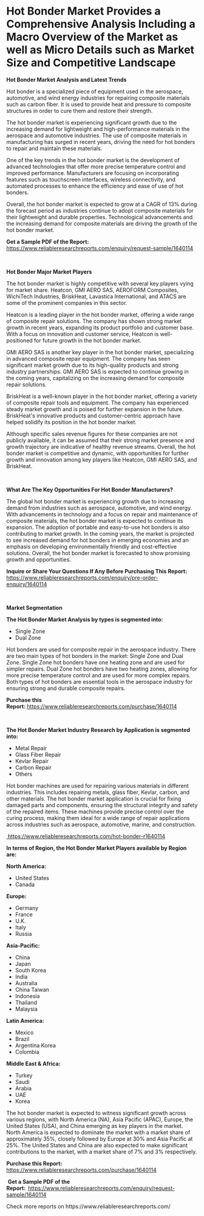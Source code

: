 <p><h1>Hot Bonder Market Provides a Comprehensive Analysis Including a Macro Overview of the Market as well as Micro Details such as Market Size and Competitive Landscape</h1></p><p><strong>Hot Bonder Market Analysis and Latest Trends</strong></p>
<p><p>Hot bonder is a specialized piece of equipment used in the aerospace, automotive, and wind energy industries for repairing composite materials such as carbon fiber. It is used to provide heat and pressure to composite structures in order to cure them and restore their strength.</p><p>The hot bonder market is experiencing significant growth due to the increasing demand for lightweight and high-performance materials in the aerospace and automotive industries. The use of composite materials in manufacturing has surged in recent years, driving the need for hot bonders to repair and maintain these materials.</p><p>One of the key trends in the hot bonder market is the development of advanced technologies that offer more precise temperature control and improved performance. Manufacturers are focusing on incorporating features such as touchscreen interfaces, wireless connectivity, and automated processes to enhance the efficiency and ease of use of hot bonders.</p><p>Overall, the hot bonder market is expected to grow at a CAGR of 13% during the forecast period as industries continue to adopt composite materials for their lightweight and durable properties. Technological advancements and the increasing demand for composite materials are driving the growth of the hot bonder market.</p></p>
<p><strong>Get a Sample PDF of the Report:&nbsp;</strong> <a href="https://www.reliableresearchreports.com/enquiry/request-sample/1640114">https://www.reliableresearchreports.com/enquiry/request-sample/1640114</a></p>
<p>&nbsp;</p>
<p><strong>Hot Bonder Major Market Players</strong></p>
<p><p>The hot bonder market is highly competitive with several key players vying for market share. Heatcon, GMI AERO SAS, AEROFORM Composites, WichiTech Industries, BriskHeat, Lavastica International, and ATACS are some of the prominent companies in this sector.</p><p>Heatcon is a leading player in the hot bonder market, offering a wide range of composite repair solutions. The company has shown strong market growth in recent years, expanding its product portfolio and customer base. With a focus on innovation and customer service, Heatcon is well-positioned for future growth in the hot bonder market.</p><p>GMI AERO SAS is another key player in the hot bonder market, specializing in advanced composite repair equipment. The company has seen significant market growth due to its high-quality products and strong industry partnerships. GMI AERO SAS is expected to continue growing in the coming years, capitalizing on the increasing demand for composite repair solutions.</p><p>BriskHeat is a well-known player in the hot bonder market, offering a variety of composite repair tools and equipment. The company has experienced steady market growth and is poised for further expansion in the future. BriskHeat's innovative products and customer-centric approach have helped solidify its position in the hot bonder market.</p><p>Although specific sales revenue figures for these companies are not publicly available, it can be assumed that their strong market presence and growth trajectory are indicative of healthy revenue streams. Overall, the hot bonder market is competitive and dynamic, with opportunities for further growth and innovation among key players like Heatcon, GMI AERO SAS, and BriskHeat.</p></p>
<p>&nbsp;</p>
<p><strong>What Are The Key Opportunities For Hot Bonder Manufacturers?</strong></p>
<p><p>The global hot bonder market is experiencing growth due to increasing demand from industries such as aerospace, automotive, and wind energy. With advancements in technology and a focus on repair and maintenance of composite materials, the hot bonder market is expected to continue its expansion. The adoption of portable and easy-to-use hot bonders is also contributing to market growth. In the coming years, the market is projected to see increased demand for hot bonders in emerging economies and an emphasis on developing environmentally friendly and cost-effective solutions. Overall, the hot bonder market is forecasted to show promising growth and opportunities.</p></p>
<p><strong>Inquire or Share Your Questions If Any Before Purchasing This Report:</strong> <a href="https://www.reliableresearchreports.com/enquiry/pre-order-enquiry/1640114">https://www.reliableresearchreports.com/enquiry/pre-order-enquiry/1640114</a></p>
<p>&nbsp;</p>
<p><strong>Market Segmentation</strong></p>
<p><strong>The Hot Bonder Market Analysis by types is segmented into:</strong></p>
<p><ul><li>Single Zone</li><li>Dual Zone</li></ul></p>
<p><p>Hot bonders are used for composite repair in the aerospace industry. There are two main types of hot bonders in the market: Single Zone and Dual Zone. Single Zone hot bonders have one heating zone and are used for simpler repairs. Dual Zone hot bonders have two heating zones, allowing for more precise temperature control and are used for more complex repairs. Both types of hot bonders are essential tools in the aerospace industry for ensuring strong and durable composite repairs.</p></p>
<p><strong>Purchase this Report:&nbsp;</strong><a href="https://www.reliableresearchreports.com/purchase/1640114">https://www.reliableresearchreports.com/purchase/1640114</a></p>
<p>&nbsp;</p>
<p><strong>The Hot Bonder Market Industry Research by Application is segmented into:</strong></p>
<p><ul><li>Metal Repair</li><li>Glass Fiber Repair</li><li>Kevlar Repair</li><li>Carbon Repair</li><li>Others</li></ul></p>
<p><p>Hot bonder machines are used for repairing various materials in different industries. This includes repairing metals, glass fiber, Kevlar, carbon, and other materials. The hot bonder market application is crucial for fixing damaged parts and components, ensuring the structural integrity and safety of the repaired items. These machines provide precise control over the curing process, making them ideal for a wide range of repair applications across industries such as aerospace, automotive, marine, and construction.</p></p>
<p><a href="https://www.reliableresearchreports.com/hot-bonder-r1640114">&nbsp;https://www.reliableresearchreports.com/hot-bonder-r1640114</a></p>
<p><strong>In terms of Region, the Hot Bonder Market Players available by Region are:</strong></p>
<p>
    <p> <strong> North America: </strong>
        <ul>
            <li>United States</li>
            <li>Canada</li>
        </ul>
        </p> 
    <p> <strong> Europe: </strong>
        <ul>
            <li>Germany</li>
            <li>France</li>
            <li>U.K.</li>
            <li>Italy</li>
            <li>Russia</li>
        </ul>
        </p> 
    <p> <strong> Asia-Pacific: </strong>
        <ul>
            <li>China</li>
            <li>Japan</li>
            <li>South Korea</li>
            <li>India</li>
            <li>Australia</li>
            <li>China Taiwan</li>
            <li>Indonesia</li>
            <li>Thailand</li>
            <li>Malaysia</li>
        </ul>
        </p> 
    <p> <strong> Latin America: </strong>
        <ul>
            <li>Mexico</li>
            <li>Brazil</li>
            <li>Argentina Korea</li>
            <li>Colombia</li>
        </ul>
        </p> 
    <p> <strong> Middle East & Africa: </strong>
        <ul>
            <li>Turkey</li>
            <li>Saudi</li>
            <li>Arabia</li>
            <li>UAE</li>
            <li>Korea</li>
        </ul>
    </p>
    </p>
<p><p>The hot bonder market is expected to witness significant growth across various regions, with North America (NA), Asia Pacific (APAC), Europe, the United States (USA), and China emerging as key players in the market. North America is expected to dominate the market with a market share of approximately 35%, closely followed by Europe at 30% and Asia Pacific at 25%. The United States and China are also expected to make significant contributions to the market, with a market share of 7% and 3% respectively.</p></p>
<p><strong>Purchase this Report: </strong><a href="https://www.reliableresearchreports.com/purchase/1640114">https://www.reliableresearchreports.com/purchase/1640114</a></p>
<p>&nbsp;<strong>Get a Sample PDF of the Report:&nbsp;&nbsp;</strong><a href="https://www.reliableresearchreports.com/enquiry/request-sample/1640114">https://www.reliableresearchreports.com/enquiry/request-sample/1640114</a></p>
<p><strong></strong></p>
<p>Check more reports on https://www.reliableresearchreports.com/</p>